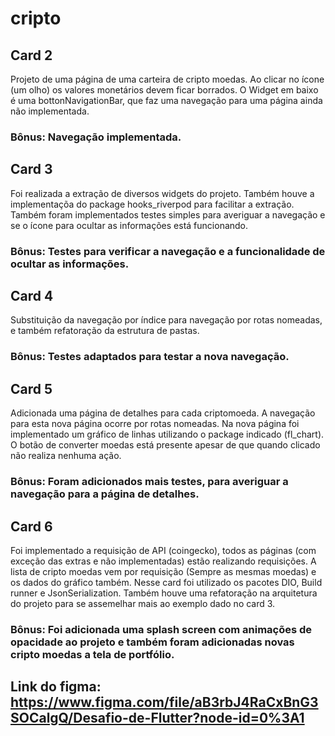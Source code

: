 # cripto  

## Card 2

Projeto de uma página de uma carteira de cripto moedas. Ao clicar no ícone (um olho) os valores monetários devem ficar borrados. O Widget em baixo é uma bottonNavigationBar, que faz uma navegação para uma página ainda não implementada. 

### Bônus: Navegação implementada. 

## Card 3

Foi realizada a extração de diversos widgets do projeto. Também houve a implementaçõa do package hooks_riverpod para facilitar a extração. Também foram implementados testes simples para averiguar a navegação e se o ícone para ocultar as informações está funcionando. 

### Bônus: Testes para verificar a navegação e a funcionalidade de ocultar as informações. 

## Card 4

Substituição da navegação por índice para navegação por rotas nomeadas, e também refatoração da estrutura de pastas.

### Bônus: Testes adaptados para testar a nova navegação.

## Card 5

Adicionada uma página de detalhes para cada criptomoeda. A navegação para esta nova página ocorre por rotas nomeadas. Na nova página foi implementado um gráfico de linhas utilizando o package indicado (fl_chart). O botão de converter moedas está presente apesar de que quando clicado não realiza nenhuma ação.

### Bônus: Foram adicionados mais testes, para averiguar a navegação para a página de detalhes.

## Card 6

Foi implementado a requisição de API (coingecko), todos as páginas (com exceção das extras e não implementadas) estão realizando requisições. A lista de cripto moedas vem por requisição (Sempre as mesmas moedas) e os dados do gráfico também. Nesse card foi utilizado os pacotes DIO, Build runner e JsonSerialization. Também houve uma refatoração na arquitetura do projeto para se assemelhar mais ao exemplo dado no card 3.

### Bônus: Foi adicionada uma splash screen com animações de opacidade ao projeto e também foram adicionadas novas cripto moedas a tela de portfólio.

## Link do figma: https://www.figma.com/file/aB3rbJ4RaCxBnG3SOCalgQ/Desafio-de-Flutter?node-id=0%3A1
